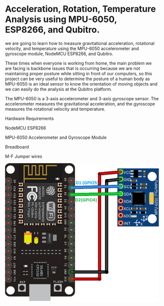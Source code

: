 
# Acceleration, Rotation, Temperature Analysis using MPU-6050, ESP8266, and Qubitro.

we are going to learn how to measure gravitational acceleration, rotational velocity, and temperature using the MPU-6050 accelerometer and gyroscope module, NodeMCU ESP8266, and Qubitro.

These times when everyone is working from home, the main problem we are facing is backbone issues that is occurring because we are not maintaining proper posture while sitting in front of our computers, so this project can be very useful to determine the posture of a human body as MPU-6050 is an ideal sensor to know the orientation of moving objects and we can easily do the analysis at the Qubitro platform.

The MPU-6050 is a 3-axis accelerometer and 3-axis gyroscope sensor. The accelerometer measures the gravitational acceleration, and the gyroscope measures the rotational velocity and temperature.

Hardware Requirements

NodeMCU ESP8266

MPU-6050 Accelerometer and Gyroscope Module

Breadboard

M-F Jumper wires

<img src="https://github.com/akshitagupta15june/ART-Analysis-Using-Qubitro/blob/main/images/NodeMCU_MPU6050.png">
